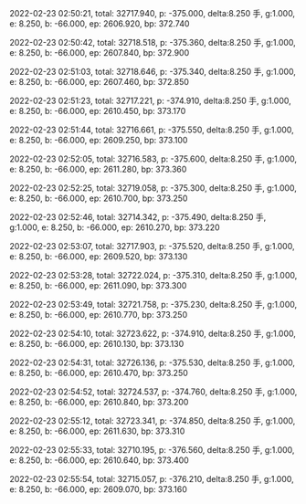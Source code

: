 2022-02-23 02:50:21, total: 32717.940, p: -375.000, delta:8.250 手, g:1.000, e: 8.250, b: -66.000, ep: 2606.920, bp: 372.740

2022-02-23 02:50:42, total: 32718.518, p: -375.360, delta:8.250 手, g:1.000, e: 8.250, b: -66.000, ep: 2607.840, bp: 372.900

2022-02-23 02:51:03, total: 32718.646, p: -375.340, delta:8.250 手, g:1.000, e: 8.250, b: -66.000, ep: 2607.460, bp: 372.850

2022-02-23 02:51:23, total: 32717.221, p: -374.910, delta:8.250 手, g:1.000, e: 8.250, b: -66.000, ep: 2610.450, bp: 373.170

2022-02-23 02:51:44, total: 32716.661, p: -375.550, delta:8.250 手, g:1.000, e: 8.250, b: -66.000, ep: 2609.250, bp: 373.100

2022-02-23 02:52:05, total: 32716.583, p: -375.600, delta:8.250 手, g:1.000, e: 8.250, b: -66.000, ep: 2611.280, bp: 373.360

2022-02-23 02:52:25, total: 32719.058, p: -375.300, delta:8.250 手, g:1.000, e: 8.250, b: -66.000, ep: 2610.700, bp: 373.250

2022-02-23 02:52:46, total: 32714.342, p: -375.490, delta:8.250 手, g:1.000, e: 8.250, b: -66.000, ep: 2610.270, bp: 373.220

2022-02-23 02:53:07, total: 32717.903, p: -375.520, delta:8.250 手, g:1.000, e: 8.250, b: -66.000, ep: 2609.520, bp: 373.130

2022-02-23 02:53:28, total: 32722.024, p: -375.310, delta:8.250 手, g:1.000, e: 8.250, b: -66.000, ep: 2611.090, bp: 373.300

2022-02-23 02:53:49, total: 32721.758, p: -375.230, delta:8.250 手, g:1.000, e: 8.250, b: -66.000, ep: 2610.770, bp: 373.250

2022-02-23 02:54:10, total: 32723.622, p: -374.910, delta:8.250 手, g:1.000, e: 8.250, b: -66.000, ep: 2610.130, bp: 373.130

2022-02-23 02:54:31, total: 32726.136, p: -375.530, delta:8.250 手, g:1.000, e: 8.250, b: -66.000, ep: 2610.470, bp: 373.250

2022-02-23 02:54:52, total: 32724.537, p: -374.760, delta:8.250 手, g:1.000, e: 8.250, b: -66.000, ep: 2610.840, bp: 373.200

2022-02-23 02:55:12, total: 32723.341, p: -374.850, delta:8.250 手, g:1.000, e: 8.250, b: -66.000, ep: 2611.630, bp: 373.310

2022-02-23 02:55:33, total: 32710.195, p: -376.560, delta:8.250 手, g:1.000, e: 8.250, b: -66.000, ep: 2610.640, bp: 373.400

2022-02-23 02:55:54, total: 32715.057, p: -376.210, delta:8.250 手, g:1.000, e: 8.250, b: -66.000, ep: 2609.070, bp: 373.160